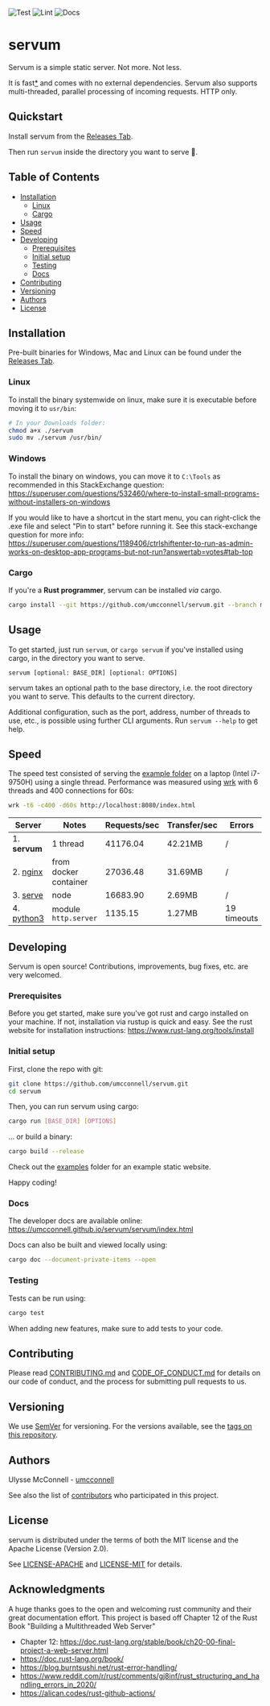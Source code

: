 ![Test](https://github.com/umcconnell/servum/workflows/test/badge.svg)
![Lint](https://github.com/umcconnell/servum/workflows/lint/badge.svg)
![Docs](https://github.com/umcconnell/servum/workflows/docs/badge.svg)

# servum

Servum is a simple static server. Not more. Not less.

It is fast[\*](#speed) and comes with no external dependencies. Servum also
supports multi-threaded, parallel processing of incoming requests. HTTP only.

## Quickstart

Install servum from the
[Releases Tab](https://github.com/umcconnell/servum/releases).

Then run `servum` inside the directory you want to serve :rocket:.

## Table of Contents

-   [Installation](#installation)
    -   [Linux](#linux)
    -   [Cargo](#cargo)
-   [Usage](#usage)
-   [Speed](#speed)
-   [Developing](#developing)
    -   [Prerequisites](#prerequisites)
    -   [Initial setup](#initial-setup)
    -   [Testing](#testing)
    -   [Docs](#docs)
-   [Contributing](#contributing)
-   [Versioning](#versioning)
-   [Authors](#authors)
-   [License](#license)

## Installation

Pre-built binaries for Windows, Mac and Linux can be found under the
[Releases Tab](https://github.com/umcconnell/servum/releases).

### Linux

To install the binary systemwide on linux, make sure it is executable before
moving it to `usr/bin`:

```bash
# In your Downloads folder:
chmod a+x ./servum
sudo mv ./servum /usr/bin/
```

### Windows

To install the binary on windows, you can move it to `C:\Tools` as recommended
in this StackExchange question:
https://superuser.com/questions/532460/where-to-install-small-programs-without-installers-on-windows

If you would like to have a shortcut in the start menu, you can right-click the
.exe file and select "Pin to start" before running it. See this stack-exchange
question for more info:
https://superuser.com/questions/1189406/ctrlshiftenter-to-run-as-admin-works-on-desktop-app-programs-but-not-run?answertab=votes#tab-top

### Cargo

If you're a **Rust programmer**, servum can be installed _via_ cargo.

```bash
cargo install --git https://github.com/umcconnell/servum.git --branch main --bin cargo-servum
```

## Usage

To get started, just run `servum`, or `cargo servum` if you've installed using
cargo, in the directory you want to serve.

```
servum [optional: BASE_DIR] [optional: OPTIONS]
```

servum takes an optional path to the base directory, i.e. the root directory
you want to serve. This defaults to the current directory.

Additional configuration, such as the port, address, number of threads to use,
etc., is possible using further CLI arguments. Run `servum --help` to get help.

## Speed

The speed test consisted of serving the [example folder](example/) on a laptop
(Intel i7-9750H) using a single thread. Performance was measured using
[wrk](https://github.com/wg/wrk) with 6 threads and 400 connections for 60s:

```bash
wrk -t6 -c400 -d60s http://localhost:8080/index.html
```

| Server                                                           | Notes                 | Requests/sec | Transfer/sec | Errors      |
| ---------------------------------------------------------------- | --------------------- | ------------ | ------------ | ----------- |
| 1. **servum**                                                    | 1 thread              | 41176.04     | 42.21MB      | /           |
| 2. [nginx](http://nginx.org/)                                    | from docker container | 27036.48     | 31.69MB      | /           |
| 3. [serve](https://github.com/vercel/serve)                      | node                  | 16683.90     | 2.69MB       | /           |
| 4. [python3](https://docs.python.org/3/library/http.server.html) | module `http.server`  | 1135.15      | 1.27MB       | 19 timeouts |

## Developing

Servum is open source! Contributions, improvements, bug fixes, etc. are
very welcomed.

### Prerequisites

Before you get started, make sure you've got rust and cargo installed on your
machine. If not, installation via rustup is quick and easy. See the rust website
for installation instructions: https://www.rust-lang.org/tools/install

### Initial setup

First, clone the repo with git:

```bash
git clone https://github.com/umcconnell/servum.git
cd servum
```

Then, you can run servum using cargo:

```bash
cargo run [BASE_DIR] [OPTIONS]
```

... or build a binary:

```bash
cargo build --release
```

Check out the [examples](examples/) folder for an example static website.

Happy coding!

### Docs

The developer docs are available online:
https://umcconnell.github.io/servum/servum/index.html

Docs can also be built and viewed locally using:

```bash
cargo doc --document-private-items --open
```

### Testing

Tests can be run using:

```bash
cargo test
```

When adding new features, make sure to add tests to your code.

## Contributing

Please read [CONTRIBUTING.md](CONTRIBUTING.md) and
[CODE_OF_CONDUCT.md](CODE_OF_CONDUCT.md) for details on our code of conduct, and
the process for submitting pull requests to us.

## Versioning

We use [SemVer](http://semver.org/) for versioning. For the versions available,
see the [tags on this repository](https://github.com/umcconnell/servum/tags).

## Authors

Ulysse McConnell - [umcconnell](https://github.com/umcconnell/)

See also the list of
[contributors](https://github.com/umcconnell/servum/contributors) who
participated in this project.

## License

servum is distributed under the terms of both the MIT license and the
Apache License (Version 2.0).

See [LICENSE-APACHE](LICENSE-APACHE.md) and [LICENSE-MIT](LICENSE-MIT.md) for
details.

## Acknowledgments

A huge thanks goes to the open and welcoming rust community and their great
documentation effort. This project is based off Chapter 12 of the Rust Book
"Building a Multithreaded Web Server"

-   Chapter 12: https://doc.rust-lang.org/stable/book/ch20-00-final-project-a-web-server.html
-   https://doc.rust-lang.org/book/
-   https://blog.burntsushi.net/rust-error-handling/
-   https://www.reddit.com/r/rust/comments/gj8inf/rust_structuring_and_handling_errors_in_2020/
-   https://alican.codes/rust-github-actions/
